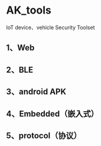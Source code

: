 # AK_tools
IoT device、vehicle Security Toolset

## 1、Web




## 2、BLE



## 3、android APK



## 4、Embedded（嵌入式）






## 5、protocol（协议）
